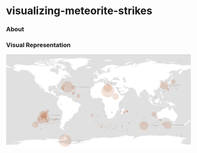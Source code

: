 # visualizing-meteorite-strikes

### About


### Visual Representation
![metro](/output/meteorStrikes.png "Metro")

